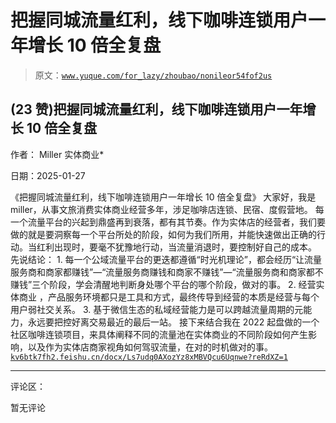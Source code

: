 # 把握同城流量红利，线下咖啡连锁用户一年增长 10 倍全复盘

> 原文：[`www.yuque.com/for_lazy/zhoubao/nonileor54fof2us`](https://www.yuque.com/for_lazy/zhoubao/nonileor54fof2us)

## (23 赞)把握同城流量红利，线下咖啡连锁用户一年增长 10 倍全复盘

作者： Miller 实体商业*

日期：2025-01-27

《把握同城流量红利，线下咖啡连锁用户一年增长 10 倍全复盘》 大家好，我是 miller，从事文旅消费实体商业经营多年，涉足咖啡店连锁、民宿、度假营地。
每一个流量平台的兴起到鼎盛再到衰落，都有其节奏。作为实体店的经营者，我们要做的就是要洞察每一个平台所处的阶段，如何为我们所用，并能快速做出正确的行动。当红利出现时，要毫不犹豫地行动，当流量消退时，要控制好自己的成本。
先说结论： 1. 每一个公域流量平台的更迭都遵循“时光机理论”，都会经历“让流量服务商和商家都赚钱”—“流量服务商赚钱和商家不赚钱”—“流量服务商和商家都不赚钱”三个阶段，学会清醒地判断身处哪个平台的哪个阶段，做对的事。
2. 经营实体商业 ，产品服务环境都只是工具和方式，最终传导到经营的本质是经营与每个用户弱社交关系。 3. 基于微信生态的私域经营能力是可以跨越流量周期的元能力，永远要把控好离交易最近的最后一站。
接下来结合我在 2022 起盘做的一个社区咖啡连锁项目，来具体阐释不同的流量池在实体商业的不同阶段如何产生影响，以及作为实体店商家视角如何驾驭流量，在对的时机做对的事。 [`kv6btk7fh2.feishu.cn/docx/Ls7udq0AXozYz8xMBVQcu6Uqnwe?reRdXZ=1`](https://kv6btk7fh2.feishu.cn/docx/Ls7udq0AXozYz8xMBVQcu6Uqnwe?reRdXZ=1)

* * *

评论区：

暂无评论